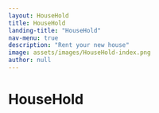 ```yaml
---
layout: HouseHold
title: HouseHold
landing-title: "HouseHold"
nav-menu: true
description: "Rent your new house"
image: assets/images/HouseHold-index.png
author: null
---
```


<h1>HouseHold</h1>
